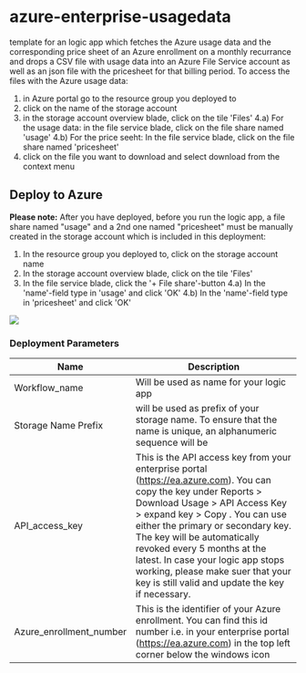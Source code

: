 # azure-enterprise-usagedata
template for an logic app which fetches the Azure usage data and the corresponding price sheet of an Azure enrollment on a monthly recurrance and drops a CSV file with usage data into an Azure File Service account as well as an json file with the pricesheet for that billing period. 
To access the files with the Azure usage data:
1. in Azure portal go to the resource group you deployed to
2. click on the name of the storage account
3. in the storage account overview blade, click on the tile 'Files'
4.a) For the usage data: in the file service blade, click on the file share named 'usage'
4.b) For the price seeht: In the file service blade, click on the file share named 'pricesheet'
5. click on the file you want to download and select download from the context menu

## Deploy to Azure

**Please note:** After you have deployed, before you run the logic app, a file share named "usage" and a 2nd one named "pricesheet" must be manually created in the storage account which is included in this deployment:
1. In the resource group you deployed to, click on the storage account name
2. In the storage account overview blade, click on the tile 'Files'
3. In the file service blade, click the '+ File share'-button
4.a) In the 'name'-field type in 'usage' and click 'OK'
4.b) In the 'name'-field type in 'pricesheet' and click 'OK'

<a href="https://portal.azure.com/#create/Microsoft.Template/uri/https%3A%2F%2Fraw.githubusercontent.com%2Fsimonschwingel%2Fazure-enterprise-usagedata%2Fmaster%2Ftemplate.json" target="_blank">
    <img src="http://azuredeploy.net/deploybutton.png"/>
</a>

### Deployment Parameters

| Name          | Description                             |
| ------------- | ------------- | 
| Workflow_name | Will be used as name for your logic app |
| Storage Name Prefix | will be used as prefix of your storage name. To ensure that the name is unique, an alphanumeric sequence will be | | appended to the prefix for your final storage account name. |
| API_access_key | This is the API access key from your enterprise portal (https://ea.azure.com). You can copy the key under Reports > Download Usage > API Access Key > expand key > Copy . You can use either the primary or secondary key. The key will be automatically revoked every 5 months at the latest. In case your logic app stops working, please make suer that your key is still valid and update the key if necessary. |
| Azure_enrollment_number | This is the identifier of your Azure enrollment. You can find this id number i.e. in your enterprise portal (https://ea.azure.com) in the top left corner below the windows icon |
